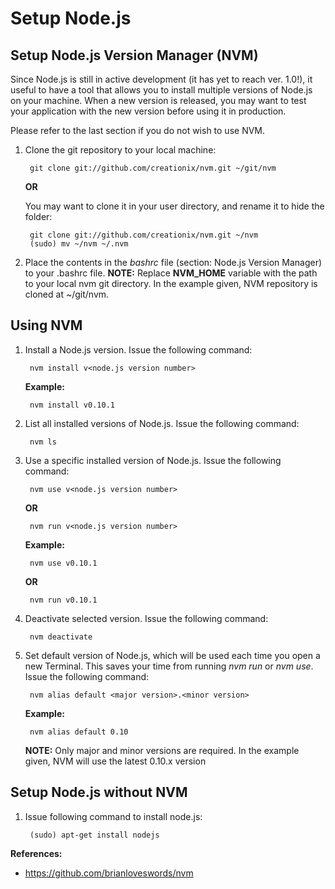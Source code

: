 Setup Node.js
=============

Setup Node.js Version Manager (NVM)
-----------------------------------

Since Node.js is still in active development (it has yet to reach ver. 1.0!), it useful to have a tool that allows you to install multiple versions of Node.js on your machine. When a new version is released, you may want to test your application with the new version before using it in production.

Please refer to the last section if you do not wish to use NVM.

1. Clone the git repository to your local machine:

		git clone git://github.com/creationix/nvm.git ~/git/nvm

	**OR**

	You may want to clone it in your user directory, and rename it to hide the folder:

		git clone git://github.com/creationix/nvm.git ~/nvm
		(sudo) mv ~/nvm ~/.nvm


2. Place the contents in the _bashrc_ file (section: Node.js Version Manager) to your .bashrc file.
**NOTE:** Replace **NVM_HOME** variable with the path to your local nvm git directory. In the example given, NVM repository is cloned at ~/git/nvm.


Using NVM
---------

1. Install a Node.js version. Issue the following command:

		nvm install v<node.js version number>

	**Example:**

		nvm install v0.10.1


2. List all installed versions of Node.js. Issue the following command:

		nvm ls


3. Use a specific installed version of Node.js. Issue the following command:

		nvm use v<node.js version number>


	**OR**

		nvm run v<node.js version number>


	**Example:**

		nvm use v0.10.1


	**OR**

		nvm run v0.10.1


4. Deactivate selected version. Issue the following command:

		nvm deactivate


5. Set default version of Node.js, which will be used each time you open a new Terminal. This saves your time from running _nvm run_ or _nvm use_. Issue the following command:

		nvm alias default <major version>.<minor version>


	**Example:**

		nvm alias default 0.10


	**NOTE:** Only major and minor versions are required. In the example given, NVM will use the latest 0.10.x version


Setup Node.js without NVM
-------------------------

1. Issue following command to install node.js:

		(sudo) apt-get install nodejs



**References:**
* https://github.com/brianloveswords/nvm
